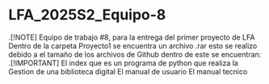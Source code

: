 # LFA_2025S2_Equipo-8
.[!NOTE]
Equipo de trabajo #8, para la entrega del primer proyecto de LFA
Dentro de la carpeta Proyecto1 se encuentra un archivo .rar
esto se realizo debido a el tamaño de los archivos de Github
dentro de este se encuentran:
.[!IMPORTANT]
El index que es un programa de python que realiza la Gestion de una biblioteca digital
El manual de usuario
El manual tecnico
